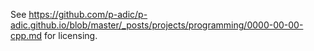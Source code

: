 See https://github.com/p-adic/p-adic.github.io/blob/master/_posts/projects/programming/0000-00-00-cpp.md for licensing.